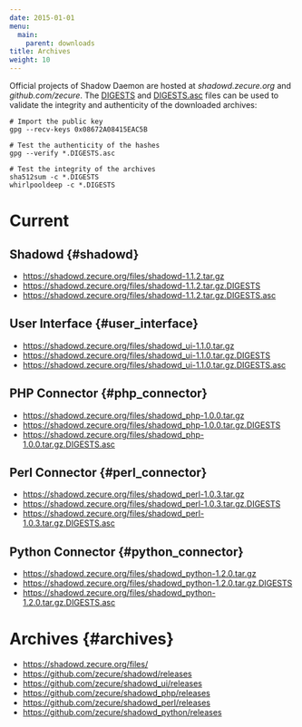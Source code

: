 ```yaml
---
date: 2015-01-01
menu:
  main:
    parent: downloads
title: Archives
weight: 10
---
```


Official projects of Shadow Daemon are hosted at *shadowd.zecure.org* and *github.com/zecure*.
The [DIGESTS](http://en.wikipedia.org/wiki/Cryptographic_hash_function) and [DIGESTS.asc](https://en.wikipedia.org/wiki/Digital_signature) files can be used to validate the integrity and authenticity of the downloaded archives:

    # Import the public key
    gpg --recv-keys 0x08672A08415EAC5B
    
    # Test the authenticity of the hashes
    gpg --verify *.DIGESTS.asc
    
    # Test the integrity of the archives
    sha512sum -c *.DIGESTS
    whirlpooldeep -c *.DIGESTS

# Current

## Shadowd {#shadowd}

 * https://shadowd.zecure.org/files/shadowd-1.1.2.tar.gz
 * https://shadowd.zecure.org/files/shadowd-1.1.2.tar.gz.DIGESTS
 * https://shadowd.zecure.org/files/shadowd-1.1.2.tar.gz.DIGESTS.asc

## User Interface {#user_interface}

 * https://shadowd.zecure.org/files/shadowd_ui-1.1.0.tar.gz
 * https://shadowd.zecure.org/files/shadowd_ui-1.1.0.tar.gz.DIGESTS
 * https://shadowd.zecure.org/files/shadowd_ui-1.1.0.tar.gz.DIGESTS.asc

## PHP Connector {#php_connector}

 * https://shadowd.zecure.org/files/shadowd_php-1.0.0.tar.gz
 * https://shadowd.zecure.org/files/shadowd_php-1.0.0.tar.gz.DIGESTS
 * https://shadowd.zecure.org/files/shadowd_php-1.0.0.tar.gz.DIGESTS.asc

## Perl Connector {#perl_connector}

 * https://shadowd.zecure.org/files/shadowd_perl-1.0.3.tar.gz
 * https://shadowd.zecure.org/files/shadowd_perl-1.0.3.tar.gz.DIGESTS
 * https://shadowd.zecure.org/files/shadowd_perl-1.0.3.tar.gz.DIGESTS.asc

## Python Connector {#python_connector}

 * https://shadowd.zecure.org/files/shadowd_python-1.2.0.tar.gz
 * https://shadowd.zecure.org/files/shadowd_python-1.2.0.tar.gz.DIGESTS
 * https://shadowd.zecure.org/files/shadowd_python-1.2.0.tar.gz.DIGESTS.asc

# Archives {#archives}

 * https://shadowd.zecure.org/files/
 * https://github.com/zecure/shadowd/releases
 * https://github.com/zecure/shadowd_ui/releases
 * https://github.com/zecure/shadowd_php/releases
 * https://github.com/zecure/shadowd_perl/releases
 * https://github.com/zecure/shadowd_python/releases
